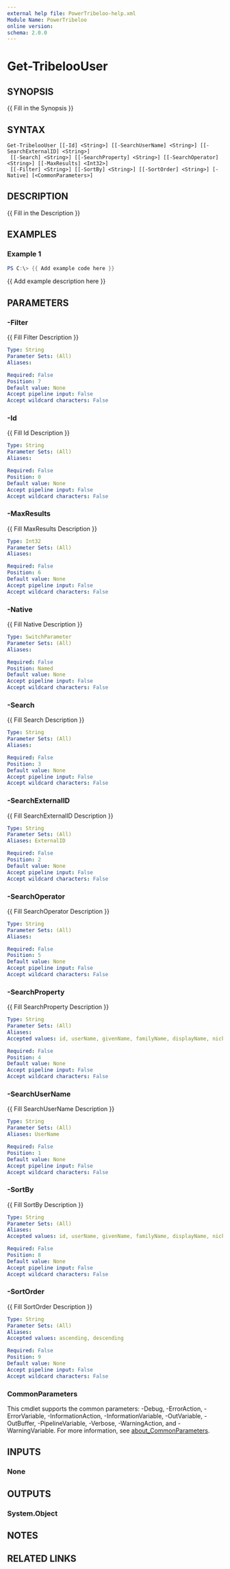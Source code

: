 ```yaml
---
external help file: PowerTribeloo-help.xml
Module Name: PowerTribeloo
online version:
schema: 2.0.0
---
```


# Get-TribelooUser

## SYNOPSIS
{{ Fill in the Synopsis }}

## SYNTAX

```
Get-TribelooUser [[-Id] <String>] [[-SearchUserName] <String>] [[-SearchExternalID] <String>]
 [[-Search] <String>] [[-SearchProperty] <String>] [[-SearchOperator] <String>] [[-MaxResults] <Int32>]
 [[-Filter] <String>] [[-SortBy] <String>] [[-SortOrder] <String>] [-Native] [<CommonParameters>]
```

## DESCRIPTION
{{ Fill in the Description }}

## EXAMPLES

### Example 1
```powershell
PS C:\> {{ Add example code here }}
```

{{ Add example description here }}

## PARAMETERS

### -Filter
{{ Fill Filter Description }}

```yaml
Type: String
Parameter Sets: (All)
Aliases:

Required: False
Position: 7
Default value: None
Accept pipeline input: False
Accept wildcard characters: False
```

### -Id
{{ Fill Id Description }}

```yaml
Type: String
Parameter Sets: (All)
Aliases:

Required: False
Position: 0
Default value: None
Accept pipeline input: False
Accept wildcard characters: False
```

### -MaxResults
{{ Fill MaxResults Description }}

```yaml
Type: Int32
Parameter Sets: (All)
Aliases:

Required: False
Position: 6
Default value: None
Accept pipeline input: False
Accept wildcard characters: False
```

### -Native
{{ Fill Native Description }}

```yaml
Type: SwitchParameter
Parameter Sets: (All)
Aliases:

Required: False
Position: Named
Default value: None
Accept pipeline input: False
Accept wildcard characters: False
```

### -Search
{{ Fill Search Description }}

```yaml
Type: String
Parameter Sets: (All)
Aliases:

Required: False
Position: 3
Default value: None
Accept pipeline input: False
Accept wildcard characters: False
```

### -SearchExternalID
{{ Fill SearchExternalID Description }}

```yaml
Type: String
Parameter Sets: (All)
Aliases: ExternalID

Required: False
Position: 2
Default value: None
Accept pipeline input: False
Accept wildcard characters: False
```

### -SearchOperator
{{ Fill SearchOperator Description }}

```yaml
Type: String
Parameter Sets: (All)
Aliases:

Required: False
Position: 5
Default value: None
Accept pipeline input: False
Accept wildcard characters: False
```

### -SearchProperty
{{ Fill SearchProperty Description }}

```yaml
Type: String
Parameter Sets: (All)
Aliases:
Accepted values: id, userName, givenName, familyName, displayName, nickName, emails, addresses, meta

Required: False
Position: 4
Default value: None
Accept pipeline input: False
Accept wildcard characters: False
```

### -SearchUserName
{{ Fill SearchUserName Description }}

```yaml
Type: String
Parameter Sets: (All)
Aliases: UserName

Required: False
Position: 1
Default value: None
Accept pipeline input: False
Accept wildcard characters: False
```

### -SortBy
{{ Fill SortBy Description }}

```yaml
Type: String
Parameter Sets: (All)
Aliases:
Accepted values: id, userName, givenName, familyName, displayName, nickName, emails, addresses, meta

Required: False
Position: 8
Default value: None
Accept pipeline input: False
Accept wildcard characters: False
```

### -SortOrder
{{ Fill SortOrder Description }}

```yaml
Type: String
Parameter Sets: (All)
Aliases:
Accepted values: ascending, descending

Required: False
Position: 9
Default value: None
Accept pipeline input: False
Accept wildcard characters: False
```

### CommonParameters
This cmdlet supports the common parameters: -Debug, -ErrorAction, -ErrorVariable, -InformationAction, -InformationVariable, -OutVariable, -OutBuffer, -PipelineVariable, -Verbose, -WarningAction, and -WarningVariable. For more information, see [about_CommonParameters](http://go.microsoft.com/fwlink/?LinkID=113216).

## INPUTS

### None

## OUTPUTS

### System.Object
## NOTES

## RELATED LINKS
